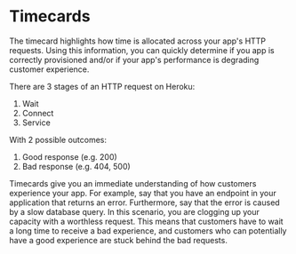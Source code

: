 # Timecards

The timecard highlights how time is allocated across your app's HTTP requests. Using this information, you can quickly determine if you app is correctly provisioned and/or if your app's performance is degrading customer experience.

There are 3 stages of an HTTP request on Heroku:

1. Wait
2. Connect
3. Service

With 2 possible outcomes:

1. Good response (e.g. 200)
2. Bad response (e.g. 404, 500)

Timecards give you an immediate understanding of how customers experience your app. For example, say that you have an endpoint in your application that returns an error. Furthermore, say that the error is caused by a slow database query. In this scenario, you are clogging up your capacity with a worthless request. This means that customers have to wait a long time to receive a bad experience, and customers who can potentially have a good experience are stuck behind the bad requests.
